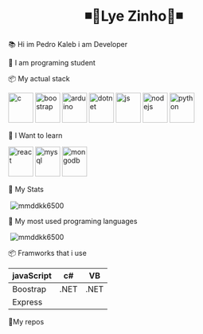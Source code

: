   <h1 align="center">◾🍖Lye Zinho🍖◾</h1>
  
  📚 Hi im Pedro Kaleb i am Developer
  
  
 📜 I am programing student  
 
 
 📦 My actual stack
 
 
 <img src="https://github.com/leopiccionia/programmicons/blob/master/src/c.svg" alt="c" width="50" height="60">  <img src="https://github.com/leopiccionia/programmicons/blob/master/src/bootstrap.svg" alt="boostrap" width="50" height="60">  <img src="https://github.com/leopiccionia/programmicons/blob/master/src/arduino.svg" alt="arduino" width="50" height="60">  <img src="https://github.com/leopiccionia/programmicons/blob/master/src/dotnet.svg" alt="dotnet" width="50" height="60">  <img src="https://github.com/leopiccionia/programmicons/blob/master/src/javascript.svg" alt="js" width="50" height="60">  <img src="https://github.com/leopiccionia/programmicons/blob/master/src/nodejs.svg" alt="nodejs" width="50" height="60">  <img src="https://github.com/leopiccionia/programmicons/blob/master/src/python.svg" alt="python" width="50" height="60">
 
 
 📖 I Want to learn

 <img src="https://github.com/leopiccionia/programmicons/blob/master/src/reactjs.svg" alt="react" width="50" height="60"> <img src="https://github.com/leopiccionia/programmicons/blob/master/src/mysql.svg" alt="mysql" width="50" height="60"> <img src="https://github.com/leopiccionia/programmicons/blob/master/src/mongodb.svg" alt="mongodb" width="50" height="60">

 


 📖 My Stats






<p>&nbsp;<img align="center" src="https://github-readme-stats.vercel.app/api?username=LyeZinho&theme=chartreuse-dark&show_icons=true" alt="mmddkk6500" /></p>

📖 My most used programing languages
 
 



<p>&nbsp;<img align="center" src="https://github-readme-stats.vercel.app/api/top-langs/?username=LyeZinho&theme=chartreuse-dark" alt="mmddkk6500" /></p>

📦 Framworks that i use


| javaScript |   c#   |   VB   |   
| ---------- | ------ | ------ |
| Boostrap   |  .NET  |  .NET  |
| Express    |        |        |


📖My repos

